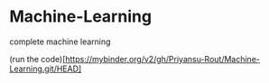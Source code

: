 # Machine-Learning
complete machine learning

(run the code)[https://mybinder.org/v2/gh/Priyansu-Rout/Machine-Learning.git/HEAD]
